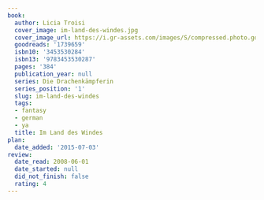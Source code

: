 ```yaml
---
book:
  author: Licia Troisi
  cover_image: im-land-des-windes.jpg
  cover_image_url: https://i.gr-assets.com/images/S/compressed.photo.goodreads.com/books/1187624901l/1739659._SY475_.jpg
  goodreads: '1739659'
  isbn10: '3453530284'
  isbn13: '9783453530287'
  pages: '384'
  publication_year: null
  series: Die Drachenkämpferin
  series_position: '1'
  slug: im-land-des-windes
  tags:
  - fantasy
  - german
  - ya
  title: Im Land des Windes
plan:
  date_added: '2015-07-03'
review:
  date_read: 2008-06-01
  date_started: null
  did_not_finish: false
  rating: 4
---
```

